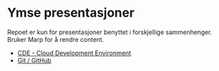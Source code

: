 # Ymse presentasjoner

Repoet er kun for presentasjoner benyttet i forskjellige sammenhenger.
Bruker Marp for å rendre content.

- [CDE - Cloud Development Environment](./cde/)
- [Git / GitHub](./gitandgithub/)
